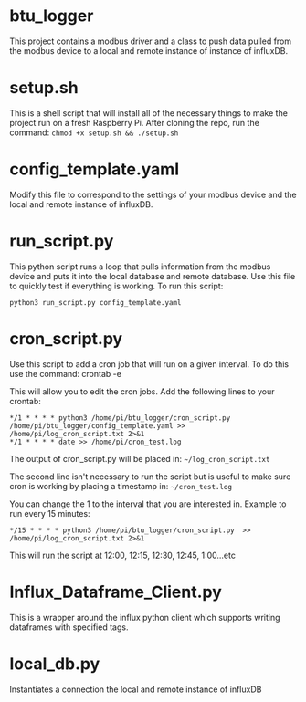 # btu_logger
This project contains a modbus driver and a class to push data pulled from the modbus device
to a local and remote instance of instance of influxDB. 

# setup.sh
This is a shell script that will install all of the necessary things to make the project run 
on a fresh Raspberry Pi. After cloning the repo, run the command: 
```chmod +x setup.sh && ./setup.sh```

# config_template.yaml 
Modify this file to correspond to the settings of your modbus device and the local and remote 
instance of influxDB.

# run_script.py
This python script runs a loop that pulls information from the modbus device and puts it into 
the local database and remote database. Use this file to quickly test if everything is working.
To run this script:
```
python3 run_script.py config_template.yaml
```

# cron_script.py
Use this script to add a cron job that will run on a given interval. To do this use the command:
crontab -e

This will allow you to edit the cron jobs. Add the following lines to your crontab:
```
*/1 * * * * python3 /home/pi/btu_logger/cron_script.py  /home/pi/btu_logger/config_template.yaml >> /home/pi/log_cron_script.txt 2>&1
*/1 * * * * date >> /home/pi/cron_test.log
```
The output of cron_script.py will be placed in:
```~/log_cron_script.txt```

The second line isn't necessary to run the script but is useful to make sure cron is working by
placing a timestamp in:
```~/cron_test.log```

You can change the 1 to the interval that you are interested in. Example to run every 15 minutes:
```
*/15 * * * * python3 /home/pi/btu_logger/cron_script.py  >> /home/pi/log_cron_script.txt 2>&1
```
This will run the script at 12:00, 12:15, 12:30, 12:45, 1:00...etc 

# Influx_Dataframe_Client.py
This is a wrapper around the influx python client which supports writing dataframes with specified tags.

# local_db.py
Instantiates a connection the local and remote instance of influxDB



